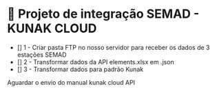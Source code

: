 # 📌  Projeto de integração SEMAD - KUNAK CLOUD

- [] 1 - Criar pasta FTP no nosso servidor para receber os dados de 3 estações SEMAD
- [] 2 - Transformar dados da API elements.xlsx em .json
- [] 3 - Transformar dados para padrão Kunak

Aguardar o envio do manual kunak cloud API
